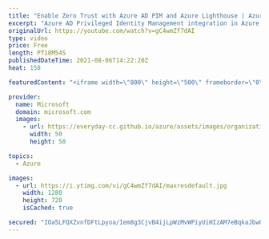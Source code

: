 ```yaml
---
title: "Enable Zero Trust with Azure AD PIM and Azure Lighthouse | Azure Friday"
excerpt: "Azure AD Privileged Identity Management integration in Azure Lighthouse is now in public preview.  Meagan Olsen and Saif Kayani show Scott Hanselman how partners can now use just-in-time access permissions, combined with MFA, to securely deliver secure managed services.  0:00 – Introduction 0:43 – Overview"
originalUrl: https://youtube.com/watch?v=gC4wmZf7dAI
type: video
price: Free
length: PT18M54S
publishedDateTime: 2021-08-06T14:22:20Z
heat: 158

featuredContent: "<iframe width=\"800\" height=\"500\" frameborder=\"0\" src=\"https://www.youtube.com/embed/gC4wmZf7dAI\" allow=\"accelerometer; autoplay; encrypted-media; gyroscope; picture-in-picture\" allowfullscreen></iframe>"

provider:
  name: Microsoft
  domain: microsoft.com
  images:
    - url: https://everyday-cc.github.io/azure/assets/images/organizations/microsoft.com-50x50.jpg
      width: 50
      height: 50

topics:
  - Azure

images:
  - url: https://i.ytimg.com/vi/gC4wmZf7dAI/maxresdefault.jpg
    width: 1280
    height: 720
    isCached: true

secured: "IOa5LFQXZvnfDFtLpyoa/Iem8g3CjvB4ijLpWzMvWPiyUiHIzAM7eBqkaJbwOS1Aaa/9JKYhelxTkOLRRiinXKgO76P1dG/La2qXzN+GxnroS6ZFnTTV1hqWQaJ8BEY6TpkxrSOGsHd5g4Ura01wIxSx4OKvsSx/N6LX4pPqIUfBHEZKYrcmtpEcrTlvC/Wg3GyYcUIUJyO6ZymvvGwtOeuosTH5Pi4WgJ6j4TkQcZx42jUnTWmuAhiWoPYKY/ekBwz4fsQzTnjc62gpsYoOI1/n5fTkFb0GpNQOiGxXcYvWu5p7FxqLn53ZZHCjLyeup5aaFY1GnxehC2yp+FErHruXJdPR24Y7VFB3r8KKagij0nWnf3cj7tFSZiDQAGom6G5sYC52Fssmbh5auprLj11PrFsw6BokUnnHARhKDQk=;Ud67AHfLWkStfGILkKf2hA=="
---
```


